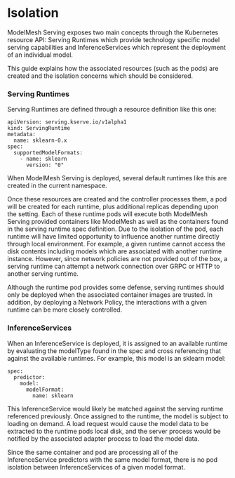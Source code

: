 # Isolation

ModelMesh Serving exposes two main concepts through the Kubernetes resource API: Serving Runtimes which provide technology specific model serving capabilities and InferenceServices which represent the deployment of an individual model.

This guide explains how the associated resources (such as the pods) are created and the isolation concerns which should be considered.

### Serving Runtimes

Serving Runtimes are defined through a resource definition like this one:

```
apiVersion: serving.kserve.io/v1alpha1
kind: ServingRuntime
metadata:
  name: sklearn-0.x
spec:
  supportedModelFormats:
    - name: sklearn
      version: "0"
```

When ModelMesh Serving is deployed, several default runtimes like this are created in the current namespace.

Once these resources are created and the controller processes them, a pod will be created for each runtime, plus additional replicas depending upon the setting. Each of these runtime pods will execute both ModelMesh Serving provided containers like ModelMesh as well as the containers found in the serving runtime spec definition. Due to the isolation of the pod, each runtime will have limited opportunity to influence another runtime directly through local environment. For example, a given runtime cannot access the disk contents including models which are associated with another runtime instance. However, since network policies are not provided out of the box, a serving runtime can attempt a network connection over GRPC or HTTP to another serving runtime.

Although the runtime pod provides some defense, serving runtimes should only be deployed when the associated container images are trusted. In addition, by deploying a Network Policy, the interactions with a given runtime can be more closely controlled.

### InferenceServices

When an InferenceService is deployed, it is assigned to an available runtime by evaluating the modelType found in the spec and cross referencing that against the available runtimes. For example, this model is an sklearn model:

```
spec:
  predictor:
    model:
      modelFormat:
        name: sklearn
```

This InferenceService would likely be matched against the serving runtime referenced previously. Once assigned to the runtime, the model is subject to loading on demand. A load request would cause the model data to be extracted to the runtime pods local disk, and the server process would be notified by the associated adapter process to load the model data.

Since the same container and pod are processing all of the InferenceService predictors with the same model format, there is no pod isolation between InferenceServices of a given model format.
